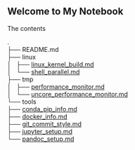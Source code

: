 ## Welcome to My Notebook

The contents

.  
├── README.md  
├── linux  
│   ├── [linux_kernel_build.md](https://li12242.github.io/notebook/linux/linux_kernel_build)  
│   └── [shell_parallel.md](https://li12242.github.io/notebook/linux/shell_parallel)  
├── tmp  
│   ├── [performance_monitor.md](https://li12242.github.io/notebook/tmp/performance_monitor)  
│   └── [uncore_performance_monitor.md](https://li12242.github.io/notebook/tmp/uncore_performance_monitor)  
└── tools  
    ├── [conda_pip_info.md](https://li12242.github.io/notebook/tools/conda_pip_info)  
    ├── [docker_info.md](https://li12242.github.io/notebook/tools/docker_info)  
    ├── [git_commit_style.md](https://li12242.github.io/notebook/tools/git_commit_style)  
    ├── [jupyter_setup.md](https://li12242.github.io/notebook/tools/jupyter_setup)  
    └── [pandoc_setup.md](https://li12242.github.io/notebook/tools/pandoc_setup)  
